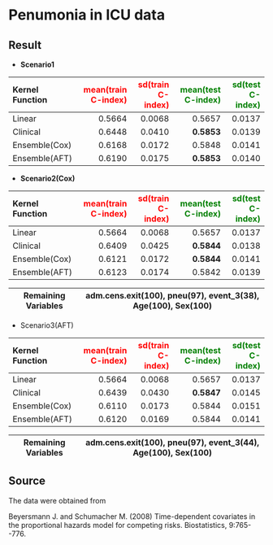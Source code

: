 # Penumonia in ICU data

## Result
* **Scenario1**

|Kernel Function|<span style="color:red">mean(train C-index)</span>|<span style="color:red">sd(train C-index)</span>|<span style="color:green">mean(test C-index)</span>|<span style="color:green">sd(test C-index)</span>|
|:---|---:|---:|---:|---:|
|Linear|0.5664|0.0068|0.5657|0.0137|
|Clinical|0.6448|0.0410|**0.5853**|0.0139|
|Ensemble(Cox)|0.6168|0.0172|0.5848|0.0141|
|Ensemble(AFT)|0.6190|0.0175|**0.5853**|0.0140|

* **Scenario2(Cox)**

|Kernel Function|<span style="color:red">mean(train C-index)</span>|<span style="color:red">sd(train C-index)</span>|<span style="color:green">mean(test C-index)</span>|<span style="color:green">sd(test C-index)</span>|
|:---|---:|---:|---:|---:|
|Linear|0.5664|0.0068|0.5657|0.0137|
|Clinical|0.6409|0.0425|**0.5844**|0.0138|
|Ensemble(Cox)|0.6121|0.0172|**0.5844**|0.0141|
|Ensemble(AFT)|0.6123|0.0174|0.5842|0.0139|

|**Remaining Variables**|adm.cens.exit(100), pneu(97), event_3(38), Age(100), Sex(100)|
|---|---|

* Scenario3(AFT)

|Kernel Function|<span style="color:red">mean(train C-index)</span>|<span style="color:red">sd(train C-index)</span>|<span style="color:green">mean(test C-index)</span>|<span style="color:green">sd(test C-index)</span>|
|:---|---:|---:|---:|---:|
|Linear|0.5664|0.0068|0.5657|0.0137|
|Clinical|0.6439|0.0430|**0.5847**|0.0145|
|Ensemble(Cox)|0.6110|0.0173|0.5844|0.0151|
|Ensemble(AFT)|0.6120|0.0169|0.5844|0.0141|

|**Remaining Variables**|adm.cens.exit(100), pneu(97), event_3(44), Age(100), Sex(100)|
|---|---|

## Source
The data were obtained from

Beyersmann J. and Schumacher M. (2008) Time-dependent covariates in the proportional hazards model for competing risks. Biostatistics, 9:765--776.